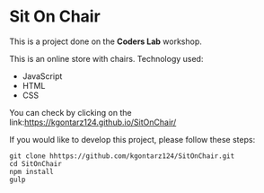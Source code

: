 # Sit On Chair

This is a project done on the **Coders Lab** workshop.

This is an online store with chairs. Technology used:
- JavaScript
- HTML
- CSS


You can check by clicking on the link:https://kgontarz124.github.io/SitOnChair/



If you would like to develop this project, please follow these steps:
```
git clone hhttps://github.com/kgontarz124/SitOnChair.git
cd SitOnChair
npm install
gulp
```
